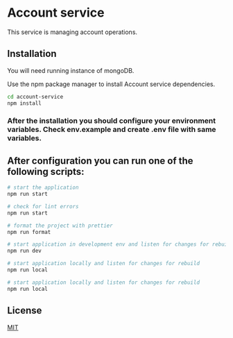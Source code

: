 # Account service

This service is managing account operations.

## Installation

You will need running instance of mongoDB.

Use the npm package manager to install Account service dependencies.

```bash
cd account-service
npm install
```
### After the installation you should configure your environment variables. Check env.example and create .env file with same variables.


## After configuration you can run one of the following scripts:

```bash
# start the application
npm run start

# check for lint errors
npm run start

# format the project with prettier
npm run format

# start application in development env and listen for changes for rebuild
npm run dev

# start application locally and listen for changes for rebuild
npm run local

# start application locally and listen for changes for rebuild
npm run local
```

## License

[MIT](https://choosealicense.com/licenses/mit/)
